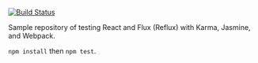 [![Build Status](https://travis-ci.org/kentor/react-flux-testing.svg)](https://travis-ci.org/kentor/react-flux-testing)

Sample repository of testing React and Flux (Reflux) with Karma,
Jasmine, and Webpack.

`npm install` then `npm test`.
